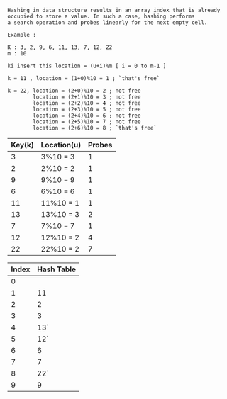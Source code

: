 ```
Hashing in data structure results in an array index that is already occupied to store a value. In such a case, hashing performs
a search operation and probes linearly for the next empty cell.
```
```
Example : 

K : 3, 2, 9, 6, 11, 13, 7, 12, 22
m : 10

```
```
ki insert this location = (u+i)%m [ i = 0 to m-1 ]

k = 11 , location = (1+0)%10 = 1 ; `that's free`

k = 22, location = (2+0)%10 = 2 ; not free
        location = (2+1)%10 = 3 ; not free
        location = (2+2)%10 = 4 ; not free
        location = (2+3)%10 = 5 ; not free
        location = (2+4)%10 = 6 ; not free
        location = (2+5)%10 = 7 ; not free
        location = (2+6)%10 = 8 ; `that's free`
```

|Key(k) |Location(u)| Probes |
|-------| -------   | ------ |
|  3    | 3%10 = 3  |   1    |
|  2    | 2%10 = 2  |   1    |
|  9    | 9%10 = 9  |   1    |
|  6    | 6%10 = 6  |   1    |
|  11   | 11%10 = 1 |   1    |
|  13   | 13%10 = 3 |   2    |
|  7    | 7%10 = 7  |   1    |
|  12   | 12%10 = 2 |   4    |
|  22   | 22%10 = 2 |   7    |

|  Index | Hash Table|
| ------ | --------- |
|  0     |           |
|  1     |    11     |
|  2     |    2      |
|  3     |    3      |
|  4     |    13`    |
|  5     |    12`    |
|  6     |    6      |
|  7     |    7      |
|  8     |    22`    |
|  9     |    9      |

